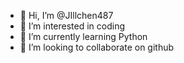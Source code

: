 - 👋 Hi, I’m @JIllchen487
- 👀 I’m interested in coding
- 🌱 I’m currently learning Python
- 💞️ I’m looking to collaborate on github

<!---
JIllchen487/JIllchen487 is a ✨ special ✨ repository because its `README.md` (this file) appears on your GitHub profile.
You can click the Preview link to take a look at your changes.
--->
